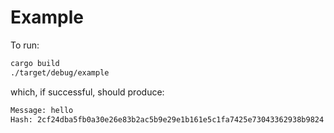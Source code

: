 # Example
To run:
```bash
cargo build
./target/debug/example
```
which, if successful, should produce:
```bash
Message: hello
Hash: 2cf24dba5fb0a30e26e83b2ac5b9e29e1b161e5c1fa7425e73043362938b9824
```
